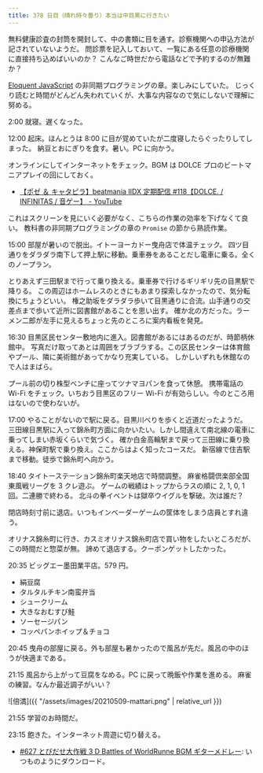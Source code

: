 ```yaml
---
title: 378 日目（晴れ時々曇り）本当は中目黒に行きたい
---
```


無料健康診査の封筒を開封して、中の書類に目を通す。診察機関への申込方法が記されていないようだ。
問診票を記入しておいて、一覧にある任意の診療機関に直接持ち込めばいいのか？
こんなご時世だから電話などで予約するのが無難か？

[Eloquent JavaScript][Haverbeke18] の非同期プログラミングの章。楽しみにしていた。
じっくり読むと時間がどんどん失われていくが、大事な内容なので気にしないで理解に努める。

2:00 就寝。遅くなった。

12:00 起床。ほんとうは 8:00 に目が覚めていたが二度寝したらぐったりしてしまった。
納豆とおにぎりを食す。暑い。PC に向かう。

オンラインにしてインターネットをチェック。BGM は DOLCE プロのビートマニアプレイの回にしておく。

* [【ポゼ ＆ キャタピラ】beatmania IIDX 定期配信 &#x23;118【DOLCE. / INFINITAS / 音ゲー】 - YouTube](https://www.youtube.com/watch?v=LWKEI3Z9k_U)

これはスクリーンを見にいく必要がなく、こちらの作業の効率を下げなくて良い。
教科書の非同期プログラミングの章の `Promise` の節から熟読作業。

15:00 部屋が暑いので脱出。イトーヨーカドー曳舟店で体温チェック。
四ツ目通りをダラダラ南下して押上駅に移動。乗車券をあることだし電車に乗る。全くのノープラン。

とりあえず三田駅まで行って乗り換える。乗車券で行けるギリギリ先の目黒駅で降りる。
この周辺はホームレスのときにもあまり探索しなかったので、気分転換にちょうどいい。
権之助坂をダラダラ歩いて目黒通りに合流。山手通りの交差点まで歩いて近所に図書館があることを思い出す。
確か北の方だった。ラーメン二郎が左手に見えるちょっと先のところに案内看板を発見。

16:30 目黒区民センター敷地内に進入。図書館があるにはあるのだが、時節柄休館中。
写真だけ取ってあとは周囲をブラブラする。この区民センターは体育館やプール、隣に美術館があってかなり充実している。
しかしいずれも休館なので人はまばら。

プール前の切り株型ベンチに座ってツナマヨパンを食って休憩。
携帯電話の Wi-Fi をチェック。いちおう目黒区のフリー Wi-Fi が有効らしい。今のところ用はないので使わないが。

17:00 やることがないので駅に戻る。目黒川べりを歩くと近道だったようだ。
三田線目黒駅に入って錦糸町方面に向かいたい。しかし間違えて南北線の電車に乗ってしまい赤坂くらいで気づく。
確か白金高輪駅まで戻って三田線に乗り換える。神保町駅で乗り換え。ここからはよく知ったコースだ。
新宿線で住吉駅まで移動。徒歩で錦糸町へ向かう。

18:40 タイトーステーション錦糸町楽天地店で時間調整。
麻雀格闘倶楽部全国東風戦リーグを 3 クレ遊ぶ。
ゲームの戦績はトップからラスの順に 2, 1, 0, 1 回。二連勝で終わる。
北斗の拳イベントは獄卒ウイグルを撃破。次は誰だ？

閉店時刻寸前に退店。いつもインベーダーゲームの筐体をしまう店員とすれ違う。

オリナス錦糸町に行き、カスミオリナス錦糸町店で買い物をしたいところだが、この時間だと惣菜が無。
諦めて退店する。クーポンゲットしたかった。

20:35 ビッグエー墨田業平店。579 円。

* 絹豆腐
* タルタルチキン南蛮弁当
* シュークリーム
* 大きなおむすび鮭
* ソーセージパン
* コッペパンホイップ＆チョコ

20:45 曳舟の部屋に戻る。外も部屋も暑かったので風呂が先だ。風呂の中のほうが快適まである。

21:15 風呂から上がって豆腐をなめる。PC に戻って晩飯や作業を進める。
麻雀の練習。なんか最近調子がいい？

![倍満]({{ "/assets/images/20210509-mattari.png" | relative_url }})

21:55 学習のお時間だ。

23:15 飽きた。インターネット周遊に切り替える。

* [&#x23;627 とびだせ大作戦 3 D Battles of WorldRunne BGM ギターメドレー](https://www.youtube.com/watch?v=h9Th1RJDw9U): いつものようにダウンロード。

[Haverbeke18]: https://eloquentjavascript.net/
